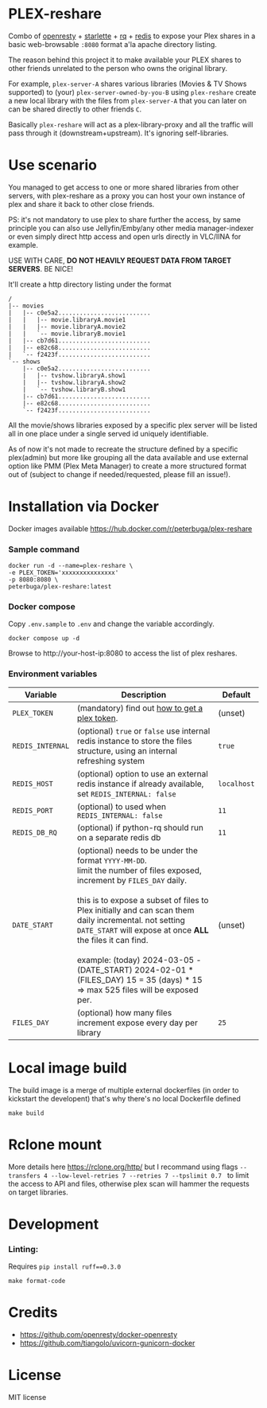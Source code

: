 # PLEX-reshare

Combo of [openresty](https://openresty.org/) + [starlette](https://www.starlette.io/) + [rq](https://python-rq.org) + [redis](https://redis.io/) to expose your Plex shares in a basic web-browsable `:8080`  format a'la apache directory listing.

The reason behind this project it to make available your PLEX shares to other friends unrelated to the person who owns the original library.

For example, `plex-server-A` shares various libraries (Movies & TV Shows supported) to (your) `plex-server-owned-by-you-B`
using `plex-reshare` create a new local library with the files from `plex-server-A` that you can later on can be shared directly to other friends `C`.

Basically `plex-reshare` will act as a plex-library-proxy and all the traffic will pass through it (downstream+upstream). It's ignoring self-libraries.


# Use scenario

You managed to get access to one or more shared libraries from other servers, with plex-reshare as a proxy you can host your own instance of plex and share it back to other close friends.

PS: it's not mandatory to use plex to share further the access, by same principle you can also use Jellyfin/Emby/any other media manager-indexer or even simply direct http access and open urls directly in VLC/IINA for example.

USE WITH CARE, **DO NOT HEAVILY REQUEST DATA FROM TARGET SERVERS**. BE NICE!

It'll create a http directory listing under the format

```
/
|-- movies
|   |-- c0e5a2..........................
|   |   |-- movie.libraryA.movie1
|   |   |-- movie.libraryA.movie2
|   |   `-- movie.libraryB.movie1
|   |-- cb7d61..........................
|   |-- e82c68..........................
|   `-- f2423f..........................
`-- shows
    |-- c0e5a2..........................
    |   |-- tvshow.libraryA.show1
    |   |-- tvshow.libraryA.show2
    |   `-- tvshow.libraryB.show1
    |-- cb7d61..........................
    |-- e82c68..........................
    `-- f2423f..........................
```

All the movie/shows libraries exposed by a specific plex server will be listed all in one place under a single served id uniquely identifiable.

As of now it's not made to recreate the structure defined by a specific plex(admin) but more like grouping all the data available and use external option like PMM (Plex Meta Manager) to create a more structured format out of (subject to change if needed/requested, please fill an issue!).


# Installation via Docker

Docker images available https://hub.docker.com/r/peterbuga/plex-reshare

### Sample command
```
docker run -d --name=plex-reshare \
-e PLEX_TOKEN='xxxxxxxxxxxxxxx'
-p 8080:8080 \
peterbuga/plex-reshare:latest
```

### Docker compose

Copy `.env.sample` to `.env` and change the variable accordingly.

`docker compose up -d`

Browse to http://your-host-ip:8080 to access the list of plex reshares.

### Environment variables

| Variable       | Description                                                                                                                                                                                                                                                                                                                                                                                                                                       | Default |
| ---------------- |---------------------------------------------------------------------------------------------------------------------------------------------------------------------------------------------------------------------------------------------------------------------------------------------------------------------------------------------------------------------------------------------------------------------------------------------------| --------- |
|`PLEX_TOKEN`| (mandatory) find out [how to get a plex token](https://support.plex.tv/articles/204059436-finding-an-authentication-token-x-plex-token/).                                                                                                                                                                                                                                                                                                         | (unset) |
|`REDIS_INTERNAL`| (optional) `true` or `false` use internal redis instance to store the files structure, using an internal refreshing system                                                                                                                                                                                                                                                                                                                        | `true` |
|`REDIS_HOST`| (optional) option to use an external redis instance if already available, set `REDIS_INTERNAL: false`                                                                                                                                                                                                                                                                                                                                             | `localhost` |
|`REDIS_PORT`| (optional) to used when `REDIS_INTERNAL: false`                                                                                                                                                                                                                                                                                                                                                                                                   | `11` |
|`REDIS_DB_RQ`| (optional) if python-rq should run on a separate redis db                                                                                                                                                                                                                                                                                                                                                                                         | `11` |
|`DATE_START`| (optional) needs to be under the format `YYYY-MM-DD`. <br>limit the number of files exposed, increment by `FILES_DAY` daily. <br><br>this is to expose a subset of files to Plex initially and can scan them daily incremental. not setting `DATE_START` will expose at once **ALL** the files it can find. <br><br>example: (today) 2024-03-05 - (DATE_START) 2024-02-01 * (FILES_DAY) 15 = 35 (days) * 15 => max 525 files will be exposed per. | (unset) |
|`FILES_DAY`| (optional) how many files increment expose every day per library                                                                                                                                                                                                                                                                                                                                                                                  | `25` |


# Local image build
The build image is a merge of multiple external dockerfiles (in order to kickstart the developent) that's why there's no local Dockerfile defined

`make build`

# Rclone mount
More details here https://rclone.org/http/ but I recommand using flags `--transfers 4 --low-level-retries 7 --retries 7 --tpslimit 0.7 ` to limit the access to API and files, otherwise plex scan will hammer the requests on target libraries.

# Development
### Linting:
Requires `pip install ruff==0.3.0`

`make format-code`

# Credits
- https://github.com/openresty/docker-openresty
- https://github.com/tiangolo/uvicorn-gunicorn-docker

# License
MIT license
